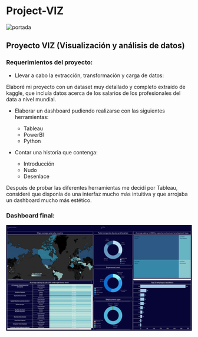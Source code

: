 # Project-VIZ
![portada](https://www.conectasoftware.com/wp-content/uploads/2020/03/tableau.jpg)

## Proyecto VIZ (Visualización y análisis de datos)

### Requerimientos del proyecto:

- Llevar a cabo la extracción, transformación y carga de datos:

Elaboré mi proyecto con un dataset muy detallado y completo extraído de kaggle, que incluía datos acerca de los salarios de los profesionales del data a nivel mundial.

- Elaborar un dashboard pudiendo realizarse con las siguientes herramientas:
  - Tableau
  - PowerBI
  - Python

- Contar una historia que contenga:
  - Introducción
  - Nudo
  - Desenlace

Después de probar las diferentes herramientas me decidí por Tableau, consideré que disponía de una interfaz mucho más intuitiva y que arrojaba un dashboard mucho más estético.


### Dashboard final:

![alt text](https://github.com/pgmar257/Project-VIZ/blob/main/Dashboard%201.png?raw=true)


